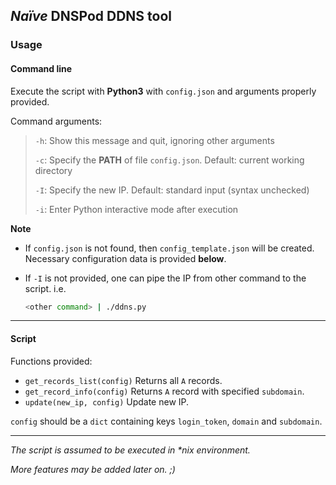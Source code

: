 ## _Naïve_ DNSPod DDNS tool

### Usage

#### Command line

Execute the script with **Python3** with `config.json` and arguments properly provided.

Command arguments:

> `-h`: Show this message and quit, ignoring other arguments
>
> `-c`: Specify the **PATH** of file `config.json`. Default: current working directory
>
> `-I`: Specify the new IP. Default: standard input (syntax unchecked)
>
> `-i`: Enter Python interactive mode after execution

**Note** 

 - If `config.json` is not found, then `config_template.json` will be created. Necessary configuration data is provided **below**.

 - If `-I` is not provided, one can pipe the IP from other command to the script. i.e.

   ``` Bash
   <other command> | ./ddns.py
   ```

---

#### Script

Functions provided:

 - `get_records_list(config)`
   Returns all `A` records.
 - `get_record_info(config)`
   Returns `A` record with specified `subdomain`.
 - `update(new_ip, config)`
   Update new IP.

`config` should be a `dict` containing keys `login_token`, `domain` and `subdomain`.

---

_The script is assumed to be executed in *nix environment._

_More features may be added later on. ;)_

